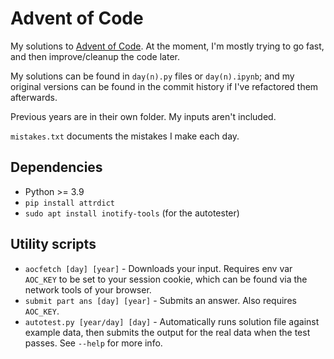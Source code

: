 # Advent of Code
My solutions to [Advent of Code](https://adventofcode.com).
At the moment, I'm mostly trying to go fast, and then improve/cleanup the code later.

My solutions can be found in `day(n).py` files or `day(n).ipynb`; and my original versions can be found in the commit history if I've refactored them afterwards.

Previous years are in their own folder.
My inputs aren't included.

`mistakes.txt` documents the mistakes I make each day.

## Dependencies
- Python >= 3.9
- `pip install attrdict`
- `sudo apt install inotify-tools` (for the autotester) 

## Utility scripts
- `aocfetch [day] [year]` - Downloads your input. Requires env var `AOC_KEY` to be set to your session cookie, which can be found via the network tools of your browser.
- `submit part ans [day] [year]` - Submits an answer. Also requires `AOC_KEY`.
- `autotest.py [year/day] [day]` - Automatically runs solution file against example data, then submits the output for the real data when the test passes. See `--help` for more info.